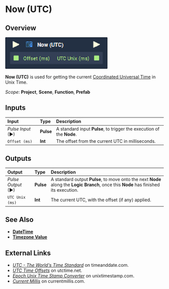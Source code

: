 # Now \(UTC\)

## Overview

![The Now (UTC) Node.](../../.gitbook/assets/node-now-utc.png)

**Now \(UTC\)** is used for getting the current [Coordinated Universal Time](https://www.timeanddate.com/time/aboututc.html) in Unix Time.

*Scope*: **Project**, **Scene**, **Function**, **Prefab**

## Inputs

| Input | Type | Description |
| :--- | :--- | :--- |
| _Pulse Input_ \(►\) | **Pulse** | A standard input **Pulse**, to trigger the execution of the **Node**. |
| `Offset (ms)` | **Int** | The offset from the current UTC in milliseconds. |

## Outputs

| Output | Type | Description |
| :--- | :--- | :--- |
| _Pulse Output_ \(►\) | **Pulse** | A standard output **Pulse**, to move onto the next **Node** along the **Logic Branch**, once this **Node** has finished its execution. |
| `UTC Unix (ms)` | **Int** | The current UTC, with the offset \(if any\) applied. |

## See Also

* [**DateTime**](./)
* [**Timezone Value**](timezone-value.md)

## External Links

* [_UTC - The World's Time Standard_](https://www.timeanddate.com/time/aboututc.html) on timeanddate.com.
* [_UTC Time Offsets_](https://www.utctime.net/utc-time-zone-offsets) on utctime.net.
* [_Epoch Unix Time Stamp Converter_](https://www.unixtimestamp.com/) on unixtimestamp.com.
* [_Current Millis_](https://currentmillis.com/) on currentmillis.com.

